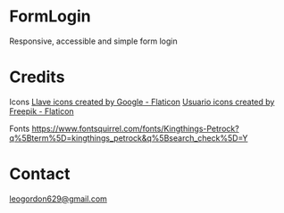 # FormLogin
Responsive, accessible and simple form login

# Credits

Icons
<a href="https://www.flaticon.es/iconos-gratis/llave" title="llave iconos">Llave icons created by Google - Flaticon</a>
<a href="https://www.flaticon.es/iconos-gratis/usuario" title="usuario iconos">Usuario icons created by Freepik - Flaticon</a>

Fonts
https://www.fontsquirrel.com/fonts/Kingthings-Petrock?q%5Bterm%5D=kingthings_petrock&q%5Bsearch_check%5D=Y

# Contact
leogordon629@gmail.com




